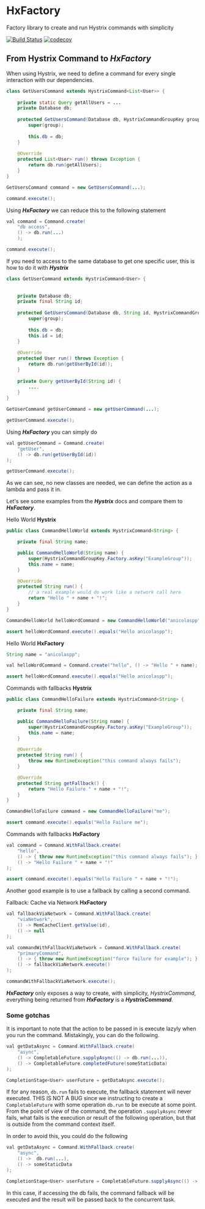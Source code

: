 # HxFactory
Factory library to create and run Hystrix commands with simplicity

[![Build Status](https://travis-ci.org/anicolaspp/HxFactory.svg?branch=master)](https://travis-ci.org/anicolaspp/HxFactory) [![codecov](https://codecov.io/gh/anicolaspp/HxFactory/branch/master/graph/badge.svg)](https://codecov.io/gh/anicolaspp/HxFactory)

## From Hystrix Command to ***HxFactory***

When using Hystrix, we need to define a command for every single interaction with our dependencies. 

```java
class GetUsersCommand extends HystrixCommand<List<User>> {
    
    private static Query getAllUsers = ...
    private Database db;
    
    protected GetUsersCommand(Database db, HystrixCommandGroupKey group) {
        super(group);
        
        this.db = db;
    }
    
    @Override
    protected List<User> run() throws Exception {
        return db.run(getAllUsers);
    }
}

GetUsersCommand command = new GetUsersCommand(...);

command.execute();
```
Using ***HxFactory*** we can reduce this to the following statement

```java
val command = Command.create(
    "db access", 
    () -> db.run(...)
    );

command.execute();
```

If you need to access to the same database to get one specific user, this is how to do it with ***Hystrix***

```java
class GetUserCommand extends HystrixCommand<User> {
    
    
    private Database db;
    private final String id;
    
    protected GetUsersCommand(Database db, String id, HystrixCommandGroupKey group) {
        super(group);
        
        this.db = db;
        this.id = id;
    }
    
    @Override
    protected User run() throws Exception {
        return db.run(getUserById(id));
    }
    
    private Query getUserById(String id) {
        ....
    }
}

GetUserCommand getUserCommand = new getUserCommand(...);

getUserCommand.execute();

```
Using ***HxFactory*** you can simply do

```java
val getUserCommand = Command.create(
    "getUser",
    () -> db.run(getUserById(id))
);

getUserCommand.execute();
```

As we can see, no new classes are needed, we can define the action as a lambda and pass it in. 

Let's see some examples from the ***Hystrix*** docs and compare them to ***HxFactory***.

Hello World **Hystrix**
```java
public class CommandHelloWorld extends HystrixCommand<String> {

    private final String name;

    public CommandHelloWorld(String name) {
        super(HystrixCommandGroupKey.Factory.asKey("ExampleGroup"));
        this.name = name;
    }

    @Override
    protected String run() {
        // a real example would do work like a network call here
        return "Hello " + name + "!";
    }
}

CommandHelloWorld helloWordCommand = new CommandHelloWorld("anicolaspp");

assert helloWordCommand.execute().equals("Hello anicolaspp");
```

Hello World **HxFactory**
```java
String name = "anicolaspp"; 

val helloWordCommand = Command.create("hello", () -> "Hello " + name);

assert helloWordCommand.execute().equals("Hello anicolaspp");
```

Commands with fallbacks **Hystrix**
```java
public class CommandHelloFailure extends HystrixCommand<String> {

    private final String name;

    public CommandHelloFailure(String name) {
        super(HystrixCommandGroupKey.Factory.asKey("ExampleGroup"));
        this.name = name;
    }

    @Override
    protected String run() {
        throw new RuntimeException("this command always fails");
    }

    @Override
    protected String getFallback() {
        return "Hello Failure " + name + "!";
    }
}

CommandHelloFailure command = new CommandHelloFailure("me");

assert command.execute().equals("Hello Failure me");
```

Commands with fallbacks **HxFactory**
```java
val command = Command.WithFallback.create(
    "hello", 
    () -> { throw new RuntimeException("this command always fails"); },
    () -> "Hello Failure " + name + "!"
);

assert command.execute().equals("Hello Failure " + name + "!");
```

Another good example is to use a fallback by calling a second command. 

Fallback: Cache via Network **HxFactory**
```java
val fallbackViaNetwork = Command.WithFallback.create(
    "viaNetwork",
    () -> MemCacheClient.getValue(id),   
    () -> null
);

val commandWithFallbackViaNetwork = Command.WithFallback.create(
    "primaryCommand",
    () -> { throw new RuntimeException("force failure for example"); },   
    () -> fallbackViaNetwork.execute()
);

commandWithFallbackViaNetwork.execute();
```

***HxFactory*** only exposes a way to create, with simplicity, *HystrixCommand<T>*, everything being returned from ***HxFactory*** is a ***HystrixCommand***.
    


### Some gotchas

It is important to note that the action to be passed in is execute lazyly when you run the command. Mistakingly, you can do the following. 

```java
val getDataAsync = Command.WithFallback.create(
    "async", 
    () -> CompletableFuture.supplyAsync(() -> db.run(...)),
    () -> CompletableFuture.completedFuture(someStaticData)
);

CompletionStage<User> userFuture = getDataAsync.execute();
```

If for any reason, `db.run` fails to execute, the fallback statement will never executed. THIS IS NOT A BUG since we instructing to create a `CompletableFuture` with some operation `db.run` to be execute at some point. From the point of view of the command, the operation `.supplyAsync` never fails, what fails is the execution or result of the following operation, but that is outside from the command context itself. 

In order to avoid this, you could do the following

```java
val getDataAsync = Command.WithFallback.create(
    "async", 
    () ->  db.run(...),
    () -> someStaticData
);

CompletionStage<User> userFuture = CompletableFuture.supplyAsync(() -> getDataAsync.execute());
```
In this case, if accessing the db fails, the command fallback will be executed and the result will be passed back to the concurrent task. 
